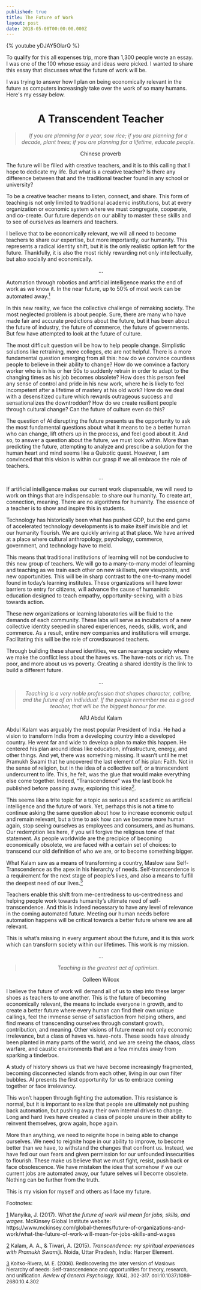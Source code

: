 ```yaml
---
published: true
title: The Future of Work
layout: post
date: 2018-05-08T00:00:00.000Z
---
```



{% youtube yDJAY5OIarQ %}

To qualify for this all expenses trip, more than 1,300 people wrote an essay. I was one of the 100 whose essay and ideas were picked. I wanted to share this essay that discusses what the future of work will be.

I was trying to answer how I plan on being economically relevant in the future as computers increasingly take over the work of so many humans. Here's my essay below.

<h1 class="western" align="center">A Transcendent Teacher</h1>
<blockquote>
<p align="center"><i>If you are planning for a year, sow rice; if you are planning for a decade, plant trees; if you are planning for a lifetime, educate people.</i></p>
</blockquote>
<p align="center">Chinese proverb</p>
The future will be filled with creative teachers, and it is to this calling that I hope to dedicate my life. But what is a creative teacher? Is there any difference between that and the traditional teacher found in any school or university?

To be a creative teacher means to listen, connect, and share. This form of teaching is not only limited to traditional academic institutions, but at every organization or economic system where we must congregate, cooperate, and co-create. Our future depends on our ability to master these skills and to see of ourselves as learners and teachers.

I believe that to be economically relevant, we will all need to become teachers to share our expertise, but more importantly, our humanity. This represents a radical identity shift, but it is the only realistic option left for the future. Thankfully, it is also the most richly rewarding not only intellectually, but also socially and economically.

<p align="center">...</p>
Automation through robotics and artificial intelligence marks the end of work as we know it. In the near future, up to 50% of most work can be automated away.<a class="sdfootnoteanc" href="#sdfootnote1sym" name="sdfootnote1anc"><sup>1</sup></a>

In this new reality, we face the collective challenge of remaking society. The most neglected problem is about people. Sure, there are many who have made fair and accurate predictions about the future, but it has been about the future of industry, the future of commerce, the future of governments. But few have attempted to look at the future of culture.

The most difficult question will be how to help people change. Simplistic solutions like retraining, more colleges, etc are not helpful. There is a more fundamental question emerging from all this: how do we convince countless people to believe in their ability to change? How do we convince a factory worker who is in his or her 50s to suddenly retrain in order to adapt to the changing times as his job becomes obsolete? How does this person feel any sense of control and pride in his new work, where he is likely to feel incompetent after a lifetime of mastery at his old work? How do we deal with a desensitized culture which rewards outrageous success and sensationalizes the downtrodden? How do we create resilient people through cultural change? Can the future of culture even do this?

The question of AI disrupting the future presents us the opportunity to ask the most fundamental questions about what it means to be a better human who can change, lift others up in the process, and feel good about it. And so, to answer a question about the future, we must look within. More than predicting the future, attempting to analyze and prescribe a solution for the human heart and mind seems like a Quixotic quest. However, I am convinced that this vision is within our grasp if we all embrace the role of teachers.

<p align="center">...</p>
If artificial intelligence makes our current work dispensable, we will need to work on things that are indispensable: to share our humanity. To create art, connection, meaning. There are no algorithms for humanity. The essence of a teacher is to show and inspire this in students.

Technology has historically been what has pushed GDP, but the end game of accelerated technology developments is to make itself invisible and let our humanity flourish. We are quickly arriving at that place. We have arrived at a place where cultural anthropology, psychology, commerce, government, and technology have to meld.

This means that traditional institutions of learning will not be conducive to this new group of teachers. We will go to a many-to-many model of learning and teaching as we train each other on new skillsets, new viewpoints, and new opportunities. This will be in sharp contrast to the one-to-many model found in today’s learning institutes. These organizations will have lower barriers to entry for citizens, will advance the cause of humanistic education designed to teach empathy, opportunity-seeking, with a bias towards action.

These new organizations or learning laboratories will be fluid to the demands of each community. These labs will serve as incubators of a new collective identity seeped in shared experiences, needs, skills, work, and commerce. As a result, entire new companies and institutions will emerge. Facilitating this will be the role of crowdsourced teachers.

Through building these shared identities, we can rearrange society where we make the conflict less about the haves vs. The have-nots or rich vs. The poor, and more about us vs poverty. Creating a shared identity is the link to build a different future.

<p align="center">...</p>

<blockquote>
<p align="center"><i>Teaching is a very noble profession that shapes character, calibre, and the future of an individual. If the people remember me as a good teacher, that will be the biggest honour for me.</i></p>
</blockquote>
<p align="center">APJ Abdul Kalam</p>
Abdul Kalam was arguably the most popular President of India. He had a vision to transform India from a developing country into a developed country. He went far and wide to develop a plan to make this happen. He centered his plan around ideas like education, infrastructure, energy, and other things. And yet, there was something missing. It wasn’t until he met Pramukh Swami that he uncovered the last element of his plan: Faith. Not in the sense of religion, but in the idea of a collective self, or a transcendent undercurrent to life. This, he felt, was the glue that would make everything else come together. Indeed, “Transcendence” was the last book he published before passing away, exploring this idea<a class="sdfootnoteanc" href="#sdfootnote2sym" name="sdfootnote2anc"><sup>2</sup></a>.

This seems like a trite topic for a topic as serious and academic as artificial intelligence and the future of work. Yet, perhaps this is not a time to continue asking the same question about how to increase economic output and remain relevant, but a time to ask how can we become more human again, stop seeing ourselves as employees and consumers, and as humans. Our redemption lies here, if you will forgive the religious tone of that statement. As people worldwide are the precipice of becoming economically obsolete, we are faced with a certain set of choices: to transcend our old definition of who we are, or to become something bigger.

What Kalam saw as a means of transforming a country, Maslow saw Self-Transcendence as the apex in his hierarchy of needs. Self-transcendence is a requirement for the next stage of people’s lives, and also a means to fulfill the deepest need of our lives.<a class="sdfootnoteanc" href="#sdfootnote3sym" name="sdfootnote3anc"><sup>3</sup></a>

Teachers enable this shift from me-centredness to us-centredness and helping people work towards humanity’s ultimate need of self-transcendence. And this is indeed necessary to have any level of relevance in the coming automated future. Meeting our human needs before automation happens will be critical towards a better future where we are all relevant.

This is what’s missing in every argument about the future, and it is this work which can transform society within our lifetimes. This work is my mission.

<p align="center">...</p>

<blockquote>
<p align="center"><i>Teaching is the greatest act of optimism.</i></p>
</blockquote>
<p align="center">Colleen Wilcox</p>
I believe the future of work will demand all of us to step into these larger shoes as teachers to one another. This is the future of becoming economically relevant, the means to include everyone in growth, and to create a better future where every human can find their own unique callings, feel the immense sense of satisfaction from helping others, and find means of transcending ourselves through constant growth, contribution, and meaning. Other visions of future mean not only economic irrelevance, but a class of haves vs. have-nots. These seeds have already been planted in many parts of the world, and we are seeing the chaos, class warfare, and caustic environments that are a few minutes away from sparking a tinderbox.

A study of history shows us that we have become increasingly fragmented, becoming disconnected islands from each other, living in our own filter bubbles. AI presents the first opportunity for us to embrace coming together or face irrelevancy.

This won’t happen through fighting the automation. This resistance is normal, but it is important to realize that people are ultimately not pushing back automation, but pushing away their own internal drives to change. Long and hard lives have created a class of people unsure in their ability to reinvent themselves, grow again, hope again.

More than anything, we need to reignite hope in being able to change ourselves. We need to reignite hope in our ability to improve, to become better than we have, to withstand the changes that confront us. Instead, we have fed our own fears and given permission for our unfounded insecurities to flourish. These make us believe that we must fight, resist, push back or face obsolescence. We have mistaken the idea that somehow if we our current jobs are automated away, our future selves will become obsolete. Nothing can be further from the truth.

<p align="left">This is my vision for myself and others as I face my future.</p>
<p align="left">Footnotes:</p>

<div id="sdfootnote1">
<p class="sdfootnote"><a class="sdfootnotesym" href="#sdfootnote1anc" name="sdfootnote1sym">1</a> Manyika, J. (2017). <i>What the future of work will mean for jobs, skills, and wages</i>. McKinsey Global Institute website: https://www.mckinsey.com/global-themes/future-of-organizations-and-work/what-the-future-of-work-will-mean-for-jobs-skills-and-wages</p>

</div>
<div id="sdfootnote2">
<p class="sdfootnote"><a class="sdfootnotesym" href="#sdfootnote2anc" name="sdfootnote2sym">2</a> Kalam, A. A., & Tiwari, A. (2015). <i>Transcendence: my spiritual experiences with Pramukh Swamiji</i>. Noida, Uttar Pradesh, India: Harper Element.</p>

</div>
<div id="sdfootnote3">

<span style="font-size: small;"><a class="sdfootnotesym" href="#sdfootnote3anc" name="sdfootnote3sym">3</a> Koltko-Rivera, M. E. (2006). Rediscovering the later version of Maslows hierarchy of needs: Self-transcendence and opportunities for theory, research, and unification. <i>*Review of General Psychology,*</i>  <i>*10*</i>(4), 302-317. doi:10.1037/1089-2680.10.4.302 </span>
